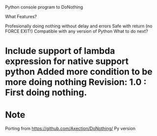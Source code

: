 Python console program to DoNothing

What Features?

Profesionally doing nothing without delay and errors
Safe with return (no FORCE EXIT!)
Compatible with any version of Python
What to do next?

Include support of lambda expression for native support python
Added more condition to be more doing nothing
Revision: 1.0 : First doing nothing.
=======
# Note
Porting from https://github.com/Axection/DoNothing/ 
Py version

